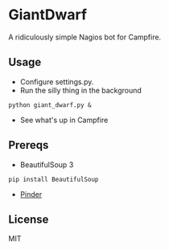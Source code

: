 GiantDwarf
=========
A ridiculously simple Nagios bot for Campfire.

Usage
----
* Configure settings.py.
* Run the silly thing in the background

```
python giant_dwarf.py &
```

* See what's up in Campfire

Prereqs
------
* BeautifulSoup 3

```
pip install BeautifulSoup
```

* [Pinder](https://github.com/rhymes/pinder)

License
------
MIT
